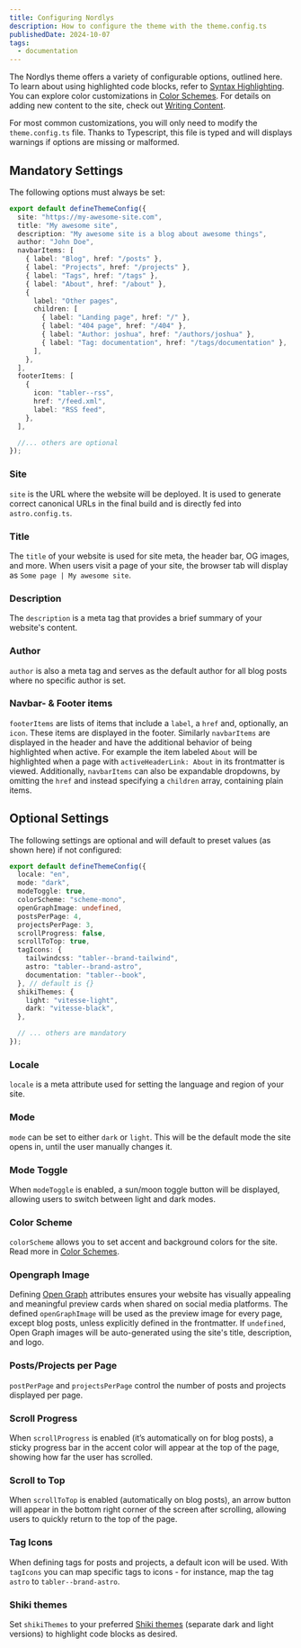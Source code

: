 ```yaml
---
title: Configuring Nordlys
description: How to configure the theme with the theme.config.ts
publishedDate: 2024-10-07
tags:
  - documentation
---
```


The Nordlys theme offers a variety of configurable options, outlined here. To learn about using highlighted code blocks, refer to [Syntax Highlighting](/posts/syntax-highlighting). You can explore color customizations in [Color Schemes](/posts/color-schemes). For details on adding new content to the site, check out [Writing Content](/posts/writing-content).

For most common customizations, you will only need to modify the `theme.config.ts` file. Thanks to Typescript, this file is typed and will displays warnings if options are missing or malformed.

## Mandatory Settings

The following options must always be set:

```ts src/theme.config.ts
export default defineThemeConfig({
  site: "https://my-awesome-site.com",
  title: "My awesome site",
  description: "My awesome site is a blog about awesome things",
  author: "John Doe",
  navbarItems: [
    { label: "Blog", href: "/posts" },
    { label: "Projects", href: "/projects" },
    { label: "Tags", href: "/tags" },
    { label: "About", href: "/about" },
    {
      label: "Other pages",
      children: [
        { label: "Landing page", href: "/" },
        { label: "404 page", href: "/404" },
        { label: "Author: joshua", href: "/authors/joshua" },
        { label: "Tag: documentation", href: "/tags/documentation" },
      ],
    },
  ],
  footerItems: [
    {
      icon: "tabler--rss",
      href: "/feed.xml",
      label: "RSS feed",
    },
  ],

  //... others are optional
});
```

### Site

`site` is the URL where the website will be deployed. It is used to generate correct canonical URLs in the final build and is directly fed into `astro.config.ts`.

### Title

The `title` of your website is used for site meta, the header bar, OG images, and more. When users visit a page of your site, the browser tab will display as `Some page | My awesome site`.

### Description

The `description` is a meta tag that provides a brief summary of your website's content.

### Author

`author` is also a meta tag and serves as the default author for all blog posts where no specific author is set.

### Navbar- & Footer items

`footerItems` are lists of items that include a `label`, a `href` and, optionally, an `icon`. These items are displayed in the footer. Similarly `navbarItems` are displayed in the header and have the additional behavior of being highlighted when active. For example the item labeled `About` will be highlighted when a page with `activeHeaderLink: About` in its frontmatter is viewed. Additionally, `navbarItems` can also be expandable dropdowns, by omitting the `href` and instead specifying a `children` array, containing plain items.

## Optional Settings

The following settings are optional and will default to preset values (as shown here) if not configured:

```ts src/theme.config.ts
export default defineThemeConfig({
  locale: "en",
  mode: "dark",
  modeToggle: true,
  colorScheme: "scheme-mono",
  openGraphImage: undefined,
  postsPerPage: 4,
  projectsPerPage: 3,
  scrollProgress: false,
  scrollToTop: true,
  tagIcons: {
    tailwindcss: "tabler--brand-tailwind",
    astro: "tabler--brand-astro",
    documentation: "tabler--book",
  }, // default is {}
  shikiThemes: {
    light: "vitesse-light",
    dark: "vitesse-black",
  },

  // ... others are mandatory
});
```

### Locale

`locale` is a meta attribute used for setting the language and region of your site.

### Mode

`mode` can be set to either `dark` or `light`. This will be the default mode the site opens in, until the user manually changes it.

### Mode Toggle

When `modeToggle` is enabled, a sun/moon toggle button will be displayed, allowing users to switch between light and dark modes.

### Color Scheme

`colorScheme` allows you to set accent and background colors for the site. Read more in [Color Schemes](/posts/color-schemes).

### Opengraph Image

Defining [Open Graph](https://ogp.me/) attributes ensures your website has visually appealing and meaningful preview cards when shared on social media platforms. The defined `openGraphImage` will be used as the preview image for every page, except blog posts, unless explicitly defined in the frontmatter. If `undefined`, Open Graph images will be auto-generated using the site's title, description, and logo.

### Posts/Projects per Page

`postPerPage` and `projectsPerPage` control the number of posts and projects displayed per page.

### Scroll Progress

When `scrollProgress` is enabled (it’s automatically on for blog posts), a sticky progress bar in the accent color will appear at the top of the page, showing how far the user has scrolled.

### Scroll to Top

When `scrollToTop` is enabled (automatically on blog posts), an arrow button will appear in the bottom right corner of the screen after scrolling, allowing users to quickly return to the top of the page.

### Tag Icons

When defining tags for posts and projects, a default icon will be used. With `tagIcons` you can map specific tags to icons - for instance, map the tag `astro` to `tabler--brand-astro`.

### Shiki themes

Set `shikiThemes` to your preferred [Shiki themes](https://shiki.style/themes) (separate dark and light versions) to highlight code blocks as desired.
